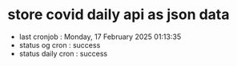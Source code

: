 # store covid daily api as json data

- last cronjob : Monday, 17 February 2025 01:13:35
- status og cron : success
- status daily cron : success
      
      